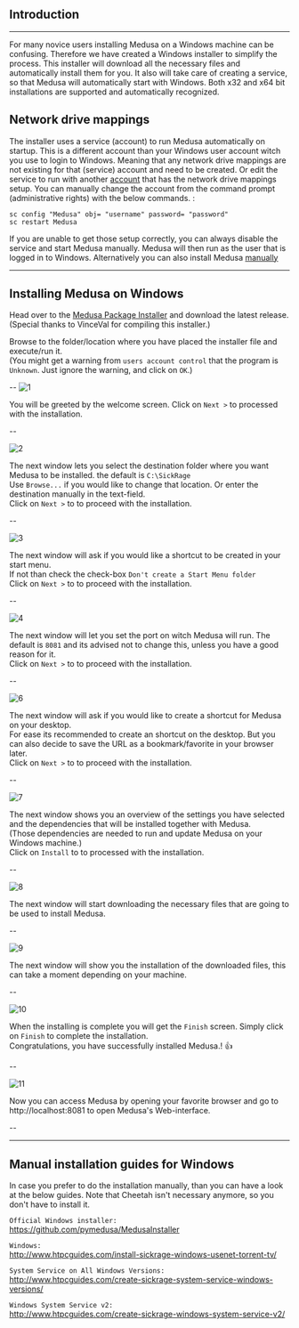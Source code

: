 ## Introduction ##

---

For many novice users installing Medusa on a Windows machine can be confusing.
Therefore we have created a Windows installer to simplify the process. This installer will download all the necessary files and automatically install them for you.
It also will take care of creating a service, so that Medusa will automatically start with Windows.
Both x32 and x64 bit installations are supported and automatically recognized.    

## Network drive mappings ##

The installer uses a service (account) to run Medusa automatically on startup. This is a different account than your Windows user account witch you use to login to Windows. Meaning that any network drive mappings are not existing for that (service) account and need to be created.
Or edit the service to run with another [account](https://technet.microsoft.com/en-us/library/cc755249.aspx) that has the network drive mappings setup.
You can manually change the account from the command prompt (administrative rights) with the below commands. :  
```
sc config "Medusa" obj= "username" password= "password"
sc restart Medusa
```  

If you are unable to get those setup correctly, you can always disable the service and start Medusa manually. Medusa will then run as the user that is logged in to Windows. Alternatively you can also install Medusa [manually](https://github.com/pymedusa/Medusa/wiki/SickRage-Windows-Installer/_edit#manual-installation-guides-for-windows)  

---

## Installing Medusa on Windows ##

Head over to the [Medusa Package Installer](https://github.com/pymedusa/MedusaInstaller/releases) and download the latest release.  
(Special thanks to VinceVal for compiling this installer.)  

Browse to the folder/location where you have placed the installer file and execute/run it.  
(You might get a warning from `users account control` that the program is `Unknown`. Just ignore the warning, and click on `OK`.)  

--
![1](https://cloud.githubusercontent.com/assets/7928052/9738295/15735238-564b-11e5-844e-74551c2e312a.png)  

You will be greeted by the welcome screen.
Click on `Next >` to processed with the installation.  

--

![2](https://cloud.githubusercontent.com/assets/7928052/9738296/1573a828-564b-11e5-9f2e-09a320ad02ee.png)

The next window lets you select the destination folder where you want Medusa to be installed. the default is `C:\SickRage`  
Use `Browse...` if you would like to change that location. Or enter the destination manually in the text-field.  
Click on `Next >` to to proceed with the installation.  

--

![3](https://cloud.githubusercontent.com/assets/7928052/9738298/1576b27a-564b-11e5-94a9-1df9408c0fe7.png)

The next window will ask if you would like a shortcut to be created in your start menu.  
If not than check the check-box `Don't create a Start Menu folder`  
Click on `Next >` to to proceed with the installation.  

--

![4](https://cloud.githubusercontent.com/assets/7928052/9738293/15725f7c-564b-11e5-997b-edf09e8f50bf.png)

The next window will let you set the port on witch Medusa will run. The default is `8081` and its advised not to change this, unless you have a good reason for it.  
Click on `Next >` to to proceed with the installation.  

--

![6](https://cloud.githubusercontent.com/assets/7928052/9738294/1572e820-564b-11e5-83d8-d5066919f89e.png)

The next window will ask if you would like to create a shortcut for Medusa on your desktop.  
For ease its recommended to create an shortcut on the desktop. But you can also decide to save the URL as a bookmark/favorite in your browser later.  
Click on `Next >` to to proceed with the installation.  

--

![7](https://cloud.githubusercontent.com/assets/7928052/9738297/15761806-564b-11e5-83b2-9061f3ddc0db.png)

The next window shows you an overview of the settings you have selected and the dependencies that will be installed together with Medusa.  
(Those dependencies are needed to run and update Medusa on your Windows machine.)  
Click on `Install` to to processed with the installation.  

--

![8](https://cloud.githubusercontent.com/assets/7928052/9738301/158b3088-564b-11e5-881d-029e5a13d73b.png)

The next window will start downloading the necessary files that are going to be used to install Medusa.  

--

![9](https://cloud.githubusercontent.com/assets/7928052/9738302/1590b3e6-564b-11e5-9c26-4eae91708094.png)

The next window will show you the installation of the downloaded files, this can take a moment depending on your machine.  

--

![10](https://cloud.githubusercontent.com/assets/7928052/9738299/158adaca-564b-11e5-8c6c-42e12a756d7b.png)

When the installing is complete you will get the `Finish` screen. Simply click on `Finish` to complete the installation.  
Congratulations, you have successfully installed Medusa.! :+1:

--

![11](https://cloud.githubusercontent.com/assets/7928052/9738300/158b1602-564b-11e5-979c-a1ee277d6a74.png)

Now you can access Medusa by opening your favorite browser and go to http://localhost:8081 to open Medusa's Web-interface.

--

---  

## Manual installation guides for Windows ##

In case you prefer to do the installation manually, than you can have a look at the below guides. Note that Cheetah isn't necessary anymore, so you don't have to install it.  

`Official Windows installer:`  
https://github.com/pymedusa/MedusaInstaller

`Windows:`  
http://www.htpcguides.com/install-sickrage-windows-usenet-torrent-tv/

`System Service on All Windows Versions:`  
http://www.htpcguides.com/create-sickrage-system-service-windows-versions/

`Windows System Service v2:`  
http://www.htpcguides.com/create-sickrage-windows-system-service-v2/

